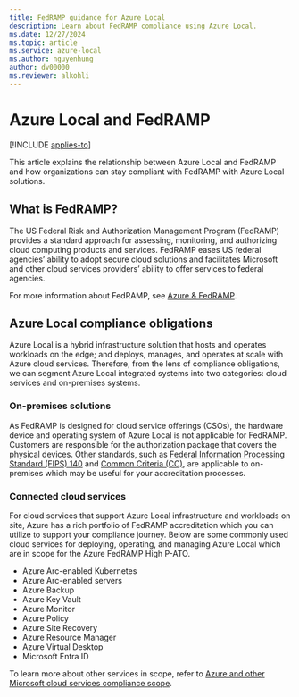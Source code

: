 ```yaml
---
title: FedRAMP guidance for Azure Local
description: Learn about FedRAMP compliance using Azure Local.
ms.date: 12/27/2024
ms.topic: article
ms.service: azure-local
ms.author: nguyenhung
author: dv00000
ms.reviewer: alkohli
---
```


# Azure Local and FedRAMP

[!INCLUDE [applies-to](../includes/hci-applies-to-23h2.md)]

This article explains the relationship between Azure Local and FedRAMP and how organizations can stay compliant with FedRAMP with Azure Local solutions.

## What is FedRAMP?

The US Federal Risk and Authorization Management Program (FedRAMP) provides a standard approach for assessing, monitoring, and authorizing cloud computing products and services. FedRAMP eases US federal agencies’ ability to adopt secure cloud solutions and facilitates Microsoft and other cloud services providers’ ability to offer services to federal agencies.

For more information about FedRAMP, see [Azure & FedRAMP](/azure/compliance/offerings/offering-fedramp).

## Azure Local compliance obligations

Azure Local is a hybrid infrastructure solution that hosts and operates workloads on the edge; and deploys, manages, and operates at scale with Azure cloud services. Therefore, from the lens of compliance obligations, we can segment Azure Local integrated systems into two categories: cloud services and on-premises systems.

### On-premises solutions

As FedRAMP is designed for cloud service offerings (CSOs), the hardware device and operating system of Azure Local is not applicable for FedRAMP. Customers are responsible for the authorization package that covers the physical devices. Other standards, such as  [Federal Information Processing Standard (FIPS) 140](/azure-stack/hci/assurance/azure-stack-security-standards#federal-information-processing-standard-fips-140) and [Common Criteria (CC)](/azure-stack/hci/assurance/azure-stack-security-standards#common-criteria-for-information-technology-security-evaluation-cc), are applicable to on-premises which may be useful for your accreditation processes.

### Connected cloud services

For cloud services that support Azure Local infrastructure and workloads on site, Azure has a rich portfolio of FedRAMP accreditation which you can utilize to support your compliance journey. Below are some commonly used cloud services for deploying, operating, and managing Azure Local which are in scope for the Azure FedRAMP High P-ATO.

- Azure Arc-enabled Kubernetes
- Azure Arc-enabled servers
- Azure Backup
- Azure Key Vault
- Azure Monitor
- Azure Policy
- Azure Site Recovery
- Azure Resource Manager
- Azure Virtual Desktop
- Microsoft Entra ID

To learn more about other services in scope, refer to [Azure and other Microsoft cloud services compliance scope](/azure/azure-government/compliance/azure-services-in-fedramp-auditscope).
